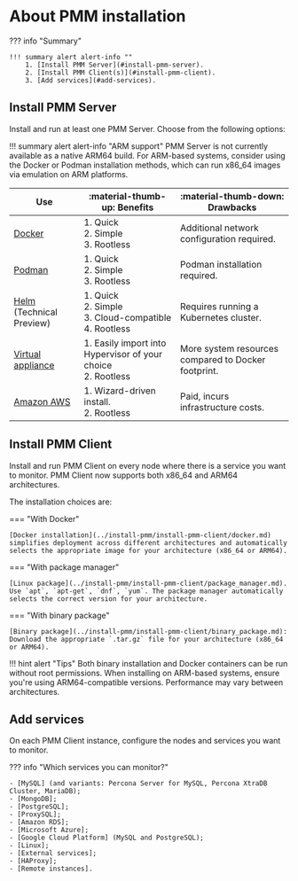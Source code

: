 # About PMM installation

??? info "Summary"

    !!! summary alert alert-info ""
        1. [Install PMM Server](#install-pmm-server).
        2. [Install PMM Client(s)](#install-pmm-client).
        3. [Add services](#add-services).

## Install PMM Server

Install and run at least one PMM Server. Choose from the following options:

!!! summary alert alert-info "ARM support"
     PMM Server is not currently available as a native ARM64 build. For ARM-based systems, consider using the Docker or Podman installation methods, which can run x86_64 images via emulation on ARM platforms.


| Use | :material-thumb-up: **Benefits** | :material-thumb-down: **Drawbacks**|
|---|---|---
| [Docker](../install-pmm/install-pmm-server/baremetal/docker/index.md) | 1. Quick<br>2. Simple<br> 3. Rootless |  Additional network configuration required.
| [Podman](../install-pmm/install-pmm-server/baremetal/podman/index.md) | 1. Quick<br>2. Simple<br>3. Rootless | Podman installation required.
| [Helm](../install-pmm/install-pmm-server/baremetal/helm/index.md) (Technical Preview) | 1. Quick<br>2. Simple<br>3. Cloud-compatible <br> 4. Rootless| Requires running a Kubernetes cluster.
| [Virtual appliance](../install-pmm/install-pmm-server/baremetal/virtual/index.md)  | 1. Easily import into Hypervisor of your choice <br> 2. Rootless| More system resources compared to Docker footprint.
| [Amazon AWS](../install-pmm/install-pmm-server/aws/aws.md) | 1. Wizard-driven install. <br>  2. Rootless| Paid, incurs infrastructure costs.

## Install PMM Client

Install and run PMM Client on every node where there is a service you want to monitor. PMM Client now supports both x86_64 and ARM64 architectures.

The installation choices are:

=== "With Docker"

    [Docker installation](../install-pmm/install-pmm-client/docker.md) simplifies deployment across different architectures and automatically selects the appropriate image for your architecture (x86_64 or ARM64).

=== "With package manager"

    [Linux package](../install-pmm/install-pmm-client/package_manager.md). Use `apt`, `apt-get`, `dnf`, `yum`. The package manager automatically selects the correct version for your architecture.

=== "With binary package"

    [Binary package](../install-pmm/install-pmm-client/binary_package.md): Download the appropriate `.tar.gz` file for your architecture (x86_64 or ARM64).


!!! hint alert "Tips"
    Both binary installation and Docker containers can be run without root permissions. When installing on ARM-based systems, ensure you're using ARM64-compatible versions. Performance may vary between architectures.

## Add services

On each PMM Client instance, configure the nodes and services you want to monitor. 

??? info "Which services you can monitor?"

    - [MySQL] (and variants: Percona Server for MySQL, Percona XtraDB Cluster, MariaDB);
    - [MongoDB];
    - [PostgreSQL];
    - [ProxySQL];
    - [Amazon RDS];
    - [Microsoft Azure];
    - [Google Cloud Platform] (MySQL and PostgreSQL);
    - [Linux];
    - [External services];
    - [HAProxy];
    - [Remote instances].

[MySQL]: install-pmm/install-pmm-client/connect-database/mysql.md
[MongoDB]: install-pmm/install-pmm-client/connect-database/mongodb.md
[PostgreSQL]: install-pmm/install-pmm-client/connect-database/postgresql.md
[ProxySQL]: install-pmm/install-pmm-client/connect-database/proxysql.md
[Amazon RDS]: install-pmm/install-pmm-client/connect-database/aws.md
[Microsoft Azure]: install-pmm/install-pmm-client/connect-database/azure.md
[Google Cloud Platform]: install-pmm/install-pmm-client/connect-database/google.md
[Linux]: install-pmm/install-pmm-client/connect-database/linux.md
[External services]: install-pmm-client/connect-database/external.md
[HAProxy]: install-pmm/install-pmm-client/connect-database/haproxy.md
[Remote instances]: install-pmm/install-pmm-client/connect-database/remote.md
[dashboards]: use/dashboards-panels/index.md
[Helm]: install-pmm/install-pmm-server/baremetal/helm/index.md
[virtual appliance]: install-pmm/install-pmm-server/baremetal/virtual/index.md
[Amazon AWS]: install-pmm/install-pmm-server/aws/aws.md
[easy install]: install-pmm/install-pmm-server/baremetal/docker/easy-install.md
